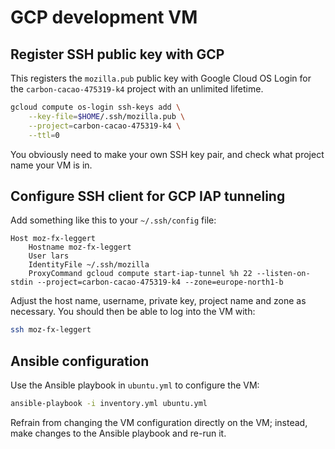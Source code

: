 # GCP development VM

## Register SSH public key with GCP

This registers the `mozilla.pub` public key with Google Cloud OS Login for the `carbon-cacao-475319-k4` project with an unlimited lifetime.

```bash
gcloud compute os-login ssh-keys add \
    --key-file=$HOME/.ssh/mozilla.pub \
    --project=carbon-cacao-475319-k4 \
    --ttl=0
```

You obviously need to make your own SSH key pair, and check what project name your VM is in.

## Configure SSH client for GCP IAP tunneling

Add something like this to your `~/.ssh/config` file:

```text
Host moz-fx-leggert
    Hostname moz-fx-leggert
    User lars
    IdentityFile ~/.ssh/mozilla
    ProxyCommand gcloud compute start-iap-tunnel %h 22 --listen-on-stdin --project=carbon-cacao-475319-k4 --zone=europe-north1-b
```

Adjust the host name, username, private key, project name and zone as necessary. You should then be able to log into the VM with:

```bash
ssh moz-fx-leggert
```

## Ansible configuration

Use the Ansible playbook in `ubuntu.yml` to configure the VM:

```bash
ansible-playbook -i inventory.yml ubuntu.yml
```

Refrain from changing the VM configuration directly on the VM; instead, make changes to the Ansible playbook and re-run it.
